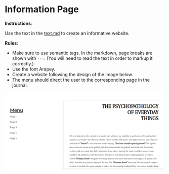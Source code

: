 # Information Page

**Instructions**:

Use the text in the [text.md](./text.md) to create an informative website. 

**Rules**: 
* Make sure to use semantic tags. In the markdown, page breaks are shown with `---`.
(You will need to read the text in order to markup it correctly.)
* Use the font Arapey.
* Create a website following the design of the image below.
* The menu should direct the user to the corresponding page in the journal.

![Page Style Preview](./img/preview.png)
